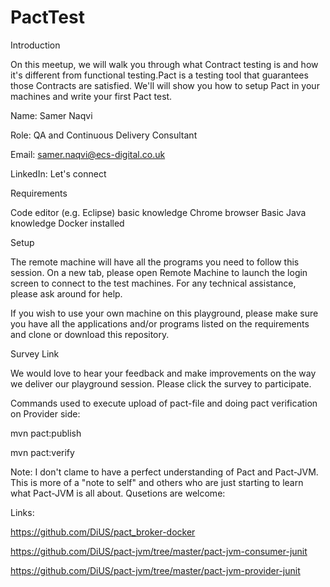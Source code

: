 # PactTest

Introduction

On this meetup, we will walk you through what Contract testing is and how it's different from functional testing.Pact is a testing tool that guarantees those Contracts are satisfied. We'll will show you how to setup Pact in your machines and write your first Pact test.

Name: Samer Naqvi

Role: QA and Continuous Delivery Consultant

Email: samer.naqvi@ecs-digital.co.uk

LinkedIn: Let's connect

Requirements

Code editor (e.g. Eclipse) basic knowledge Chrome browser Basic Java knowledge Docker installed

Setup

The remote machine will have all the programs you need to follow this session. On a new tab, please open Remote Machine to launch the login screen to connect to the test machines. For any technical assistance, please ask around for help.

If you wish to use your own machine on this playground, please make sure you have all the applications and/or programs listed on the requirements and clone or download this repository.

Survey Link

We would love to hear your feedback and make improvements on the way we deliver our playground session. Please click the survey to participate.

Commands used to execute upload of pact-file and doing pact verification on Provider side: 

mvn pact:publish

mvn pact:verify

Note: I don't clame to have a perfect understanding of Pact and Pact-JVM. This is more of a "note to self" and others who are just starting to learn what Pact-JVM is all about. Qusetions are welcome: 

 
Links:

https://github.com/DiUS/pact_broker-docker

https://github.com/DiUS/pact-jvm/tree/master/pact-jvm-consumer-junit

https://github.com/DiUS/pact-jvm/tree/master/pact-jvm-provider-junit
